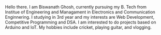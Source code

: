Hello there.
I am Biswanath Ghosh, currently pursuing my B. Tech from Institue of Engineering and Managament in Electronics and Communication Enginnering. I studying in 3rd year and my interests are Web Development, Competitive Programming and DSA. I am interested to do projects based on Arduino and IoT. My hobbies include cricket, playing guitar, and vlogging.
